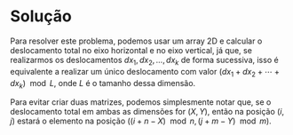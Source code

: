 # Solução

Para resolver este problema, podemos usar um array 2D e calcular o deslocamento total no eixo horizontal e no eixo vertical, já que, se realizarmos os deslocamentos $dx_{1}, dx_{2}, \ldots, dx_{k}$ de forma sucessiva, isso é equivalente a realizar um único deslocamento com valor $(dx_{1} + dx_{2} + \cdots + dx_{k}) \mod L$, onde $L$ é o tamanho dessa dimensão.

Para evitar criar duas matrizes, podemos simplesmente notar que, se o deslocamento total em ambas as dimensões for $(X, Y)$, então na posição $(i, j)$ estará o elemento na posição $((i + n - X) \mod n, (j + m - Y) \mod m)$.